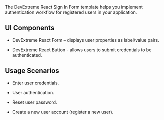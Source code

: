 The DevExtreme React Sign In Form template helps you implement authentication workflow for registered users in your application.

## UI Components  

- DevExtreme React Form – displays user properties as label/value pairs.

- DevExtreme React Button - allows users to submit credentials to be authenticated.

## Usage Scenarios 

- Enter user credentials.

- User authentication.

- Reset user password.

- Create a new user account (register a new user).